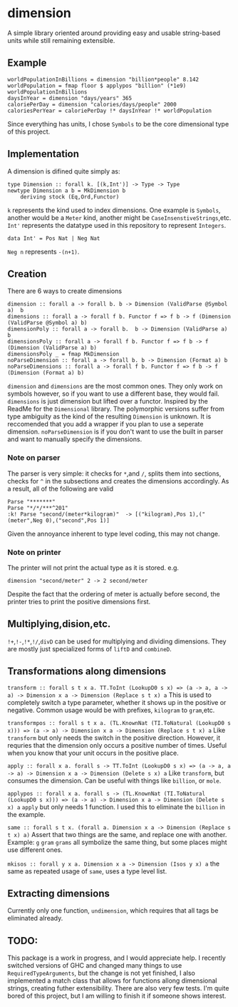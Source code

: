 # dimension
A simple library oriented around providing easy and usable string-based units while still remaining extensible.

## Example

    worldPopulationInBillions = dimension "billion*people" 8.142
    worldPopulation = fmap floor $ applypos "billion" (*1e9) worldPopulationInBillions
    daysInYear = dimension "days/years" 365
    caloriePerDay = dimension "calories/days/people" 2000    
    caloriesPerYear = caloriePerDay !* daysInYear !* worldPopulation 

Since everything has units, I chose `Symbols` to be the core dimensional type of this project.

## Implementation
A dimension is difined quite simply as: 

    type Dimension :: forall k. [(k,Int')] -> Type -> Type 
    newtype Dimension a b = MkDimension b
        deriving stock (Eq,Ord,Functor)

`k` represents the kind used to index dimensions. One example is `Symbols`, another would be a `Meter` kind, another might be `CaseInsenstiveStrings`,etc. 
`Int'` represents the datatype used in this repository to represent `Integers`. 

    data Int' = Pos Nat | Neg Nat 
    
`Neg n` represents `-(n+1)`. 

## Creation
There are 6 ways to create dimensions

    dimension :: forall a -> forall b. b -> Dimension (ValidParse @Symbol a)  b
    dimensions :: forall a -> forall f b. Functor f => f b -> f (Dimension (ValidParse @Symbol a) b)
    dimensionPoly :: forall a -> forall b.  b -> Dimension (ValidParse a) b 
    dimensionsPoly :: forall a -> forall f b. Functor f => f b -> f (Dimension (ValidParse a) b) 
    dimensionsPoly _ = fmap MkDimension
    noParseDimension :: forall a -> forall b. b -> Dimension (Format a) b
    noParseDimensions :: forall a -> forall f b. Functor f => f b -> f (Dimension (Format a) b)

`dimension` and `dimensions` are the most common ones. They only work on symbols however, so if you want to use a different base, they would fail. `dimensions` is just dimension but lifted over a functor. Inspired by the ReadMe for the `Dimensional`  library. The polymorphic versions suffer from type ambiguity as the kind of the resulting `Dimension` is unknown. It is reccomended that you add a wrapper if you plan to use a seperate dimension. `noParseDimension` is if you don't want to use the built in parser and want to manually specify the dimensions. 
### Note on parser
The parser is very simple: 
it checks for `*`,and `/`, splits them into sections,
checks for `^` in the subsections and creates the dimensions accordingly.
As a result, all of the following are valid

    Parse "*******"
    Parse "*/*/***^201"
    :k! Parse "second/(meter*kilogram)"  -> [("kilogram),Pos 1),("(meter",Neg 0),("second",Pos 1)] 

Given the annoyance inherent to type level coding, this may not change.

### Note on printer
The printer will not print the actual type as it is stored. e.g. 

    dimension "second/meter" 2 -> 2 second/meter

Despite the fact that the ordering of meter is actually before second, the printer tries to print the positive dimensions first.

## Multiplying,dision,etc.

`!+`,`!-`,`!*`,`!/`,`divD` can be used for multiplying and dividing dimensions. 
They are mostly just specialized forms of `liftD` and `combineD`. 
    
    
## Transformations along dimensions

```transform :: forall s t x a. TT.ToInt (LookupD0 s x) => (a -> a, a -> a) -> Dimension x a -> Dimension (Replace s t x) a```
This is used to completely switch a type parameter, whether it shows up in the positive or negative. Common usage would be with prefixes, `kilogram`  to `gram`,etc.

```transformpos :: forall s t x a. (TL.KnownNat (TI.ToNatural (LookupD0 s x))) => (a -> a) -> Dimension x a -> Dimension (Replace s t x) a```
Like `transform` but only needs the switch in the positive direction. However, it requries that the dimension only occurs a positive number of times. Useful when you know that your unit occurs in the positive place.

```apply :: forall x a. forall s -> TT.ToInt (LookupD0 s x) => (a -> a, a -> a) -> Dimension x a -> Dimension (Delete s x) a```
Like `transform`, but consumes the dimension. Can be useful with things like `billion`, or `mole`.

```applypos :: forall x a. forall s -> (TL.KnownNat (TI.ToNatural (LookupD0 s x))) => (a -> a) -> Dimension x a -> Dimension (Delete s x) a```
`apply` but only needs 1 function. I used this to eliminate the `billion` in the example.

```same :: forall s t x. (forall a. Dimension x a -> Dimension (Replace s t x) a)```
Assert that two things are the same, and replace one with another. Example: `g` `gram` `grams` all symbolize the same thing, but some places might use different ones.

```mkisos :: forall y x a. Dimension x a -> Dimension (Isos y x) a```
the same as repeated usage of `same`, uses a type level list.

## Extracting dimensions
Currently only one function, `undimension`, which requires that all tags be eliminated already.

## TODO:
This package is a work in progress, and I would appreciate help. I recently switched versions of GHC and changed many things to use `RequiredTypeArguments`, but the change is not yet finished, I also implemented a match class that allows for functions allong dimensional strings, creating futher extensibility. There are also very few tests. I'm quite bored of this project, but I am willing to finish it if someone shows interest.
